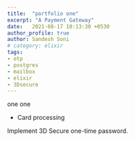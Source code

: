 ```yaml
---
title:  "portfolio one"
excerpt: "A Payment Gateway"
date:   2021-08-17 10:13:30 +0530
author_profile: true
author: Sandesh Soni
# category: elixir
tags:
- otp
- postgres
- mailbox
- elixir
- 3Dsecure
---
```



one one
- Card processing

Implement 3D Secure one-time password.